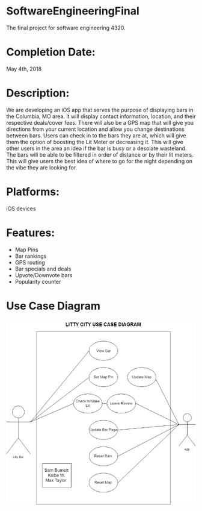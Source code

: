 # SoftwareEngineeringFinal
The final project for software engineering 4320.

# Completion Date:
May 4th, 2018

# Description:
We are developing an iOS app that serves the purpose of displaying bars in the Columbia, MO area. It will display contact information, location, and their respective deals/cover fees. There will also be a GPS map that will give you directions from your current location and allow you change destinations between bars. Users can check in to the bars they are at, which will give them the option of boosting the Lit Meter or decreasing it. This will give other users in the area an idea if the bar is busy or a desolate wasteland. The bars will be able to be filtered in order of distance or by their lit meters. This will give users the best idea of where to go for the night depending on the vibe they are looking for. 

# Platforms:
iOS devices

# Features:
* Map Pins
* Bar rankings
* GPS routing
* Bar specials and deals
* Upvote/Downvote bars
* Popularity counter

# Use Case Diagram
![use case diagram](https://github.com/maxtaylorr/SoftwareEngineeringFinal/blob/master/Final_UseCase.png)
